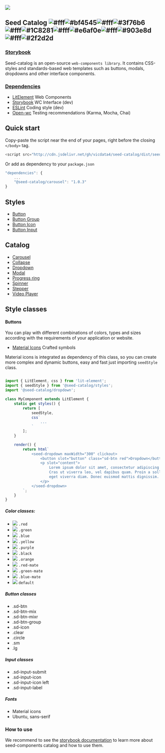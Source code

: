 ![](https://cdn.jsdelivr.net/gh/vicdata4/seed/assets/logo_md.png?v=4&s=100)

## Seed Catalog ![#fff](https://via.placeholder.com/15/fff/000000?text=+)![#bf4545](https://via.placeholder.com/15/bf4545/000000?text=+)![#fff](https://via.placeholder.com/15/fff/000000?text=+)![#3f76b6](https://via.placeholder.com/15/3f76b6/000000?text=+)![#fff](https://via.placeholder.com/15/fff/000000?text=+)![#1C8281](https://via.placeholder.com/15/1C8281/000000?text=+)![#fff](https://via.placeholder.com/15/fff/000000?text=+)![#e6af0e](https://via.placeholder.com/15/e6af0e/000000?text=+)![#fff](https://via.placeholder.com/15/fff/000000?text=+)![#903e8d](https://via.placeholder.com/15/903e8d/000000?text=+)![#fff](https://via.placeholder.com/15/fff/000000?text=+)![#2f2d2d](https://via.placeholder.com/15/2f2d2d/000000?text=+)

### [Storybook](https://vicdata4.github.io/seed-catalog)

Seed-catalog is an open-source `web-components library`. It contains CSS-styles and standards-based web templates such as buttons, modals, dropdowns and other interface components.

### [Dependencies](package.json)

- [LitElement](https://lit-element.polymer-project.org) Web Components
- [Storybook](https://storybook.js.org) WC Interface (dev)
- [ESLint](https://eslint.org) Coding style (dev)
- [Open-wc](https://open-wc.org/) Testing recommendations (Karma, Mocha, Chai)


## Quick start

Copy-paste the script near the end of your pages, right before the closing `</body>` tag.

```js
<script src="http://cdn.jsdelivr.net/gh/vicdata4/seed-catalog/dist/seed-bundle.min.js"></script>
```

  Or add as dependency to your `package.json`

```js
"dependencies": {
    ...
    "@seed-catalog/carousel": "1.0.3"
}
```

## Styles

- [Button](https://vicdata4.github.io/seed-catalog/?path=/story/seed-style--button)
- [Button Group](https://vicdata4.github.io/seed-catalog/?path=/story/seed-style--button-group)
- [Button Icon](https://vicdata4.github.io/seed-catalog/?path=/story/seed-style--button-icon)
- [Button Input](https://vicdata4.github.io/seed-catalog/?path=/story/seed-style--button-input)


## Catalog

- [Carousel](https://vicdata4.github.io/seed-catalog/?path=/story/seed-catalog--carousel)
- [Collapse](https://vicdata4.github.io/seed-catalog/?path=/story/seed-catalog--collapse)
- [Dropdown](https://vicdata4.github.io/seed-catalog/?path=/story/seed-catalog--dropdown)
- [Modal](https://vicdata4.github.io/seed-catalog/?path=/story/seed-catalog--modal)
- [Progress ring](https://vicdata4.github.io/seed-catalog/?path=/story/seed-catalog--progress-ring)
- [Spinner](https://vicdata4.github.io/seed-catalog/?path=/story/seed-catalog--spinner)
- [Stepper](https://vicdata4.github.io/seed-catalog/?path=/story/seed-catalog--stepper)
- [Video Player](https://vicdata4.github.io/seed-catalog/?path=/story/seed-catalog--video-player)

## Style classes

#### Buttons

You can play with different combinations of colors, types and sizes according with the requirements of your application or website.

- [Material Icons](https://material.io/resources/icons) Crafted symbols

Material icons is integrated as dependency of this class, so you can create more complex and dynamic buttons, easy and fast just importing `seedStyle` class.

```js

import { LitElement, css } from 'lit-element';
import { seedStyle } from '@seed-catalog/styles';
import '@seed-catalog/dropdown';

class MyComponent extends LitElement {
    static get styles() {
        return [
            seedStyle,
            css`
                ...
            `
        ];
    }

    render() {
        return html`
            <seed-dropdown maxWidth="300" clickout>
                <button slot="button" class="sd-btn red">Dropdown</button>
                <p slot="content">
                    Lorem ipsum dolor sit amet, consectetur adipiscing elit.
                    Cras ut viverra leo, vel dapibus quam. Proin a sollicitudin quam,
                    eget viverra diam. Donec euismod mattis dignissim.
                </p>
            </seed-dropdown>
        `;
    }
}
```

##### Color classes:
- ![](https://placehold.it/15/de3d4c/000000?text=+) `.red`
- ![](https://placehold.it/15/22ac41/000000?text=+) `.green`
- ![](https://placehold.it/15/2dabb4/000000?text=+) `.blue`
- ![](https://placehold.it/15/e6af0e/000000?text=+) `.yellow`
- ![](https://placehold.it/15/903e8d/000000?text=+) `.purple`
- ![](https://placehold.it/15/2f2d2d/000000?text=+) `.black`
- ![](https://placehold.it/15/d58309/000000?text=+) `.orange`
- ![](https://placehold.it/15/bf4545/000000?text=+) `.red-mate`
- ![](https://placehold.it/15/1C8281/000000?text=+) `.green-mate`
- ![](https://placehold.it/15/3f76b6/000000?text=+) `.blue-mate`
- ![](https://placehold.it/15/fff/000000?text=+) `default`

##### Button classes

- .sd-btn
- .sd-btn-mix
- .sd-btn-mixr
- .sd-btn-group
- .sd-icon
- .clear
- .circle
- .sm
- .lg

##### Input classes

- .sd-input-submit
- .sd-input-icon
- .sd-input-icon left
- .sd-input-label


##### Fonts

- Material icons
- Ubuntu, sans-serif



### How to use

We recommend to see the [storybook documentation](https://vicdata4.github.io/seed-catalog) to learn more about seed-components catalog and how to use them.